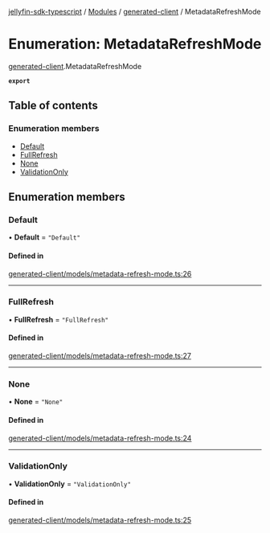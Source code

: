[jellyfin-sdk-typescript](../README.md) / [Modules](../modules.md) / [generated-client](../modules/generated_client.md) / MetadataRefreshMode

# Enumeration: MetadataRefreshMode

[generated-client](../modules/generated_client.md).MetadataRefreshMode

**`export`**

## Table of contents

### Enumeration members

- [Default](generated_client.MetadataRefreshMode.md#default)
- [FullRefresh](generated_client.MetadataRefreshMode.md#fullrefresh)
- [None](generated_client.MetadataRefreshMode.md#none)
- [ValidationOnly](generated_client.MetadataRefreshMode.md#validationonly)

## Enumeration members

### Default

• **Default** = `"Default"`

#### Defined in

[generated-client/models/metadata-refresh-mode.ts:26](https://github.com/thornbill/jellyfin-sdk-typescript/blob/e430881/src/generated-client/models/metadata-refresh-mode.ts#L26)

___

### FullRefresh

• **FullRefresh** = `"FullRefresh"`

#### Defined in

[generated-client/models/metadata-refresh-mode.ts:27](https://github.com/thornbill/jellyfin-sdk-typescript/blob/e430881/src/generated-client/models/metadata-refresh-mode.ts#L27)

___

### None

• **None** = `"None"`

#### Defined in

[generated-client/models/metadata-refresh-mode.ts:24](https://github.com/thornbill/jellyfin-sdk-typescript/blob/e430881/src/generated-client/models/metadata-refresh-mode.ts#L24)

___

### ValidationOnly

• **ValidationOnly** = `"ValidationOnly"`

#### Defined in

[generated-client/models/metadata-refresh-mode.ts:25](https://github.com/thornbill/jellyfin-sdk-typescript/blob/e430881/src/generated-client/models/metadata-refresh-mode.ts#L25)
